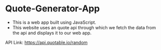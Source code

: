 # Quote-Generator-App

* This is a web app built using JavaScript.
* This website uses an quote api through which we fetch the data from the api and displays it to our web app.

API Link:  https://api.quotable.io/random


